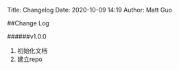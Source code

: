 Title: Changelog
Date: 2020-10-09 14:19
Author: Matt Guo

##Change Log

######v1.0.0
1. 初始化文档
2. 建立repo